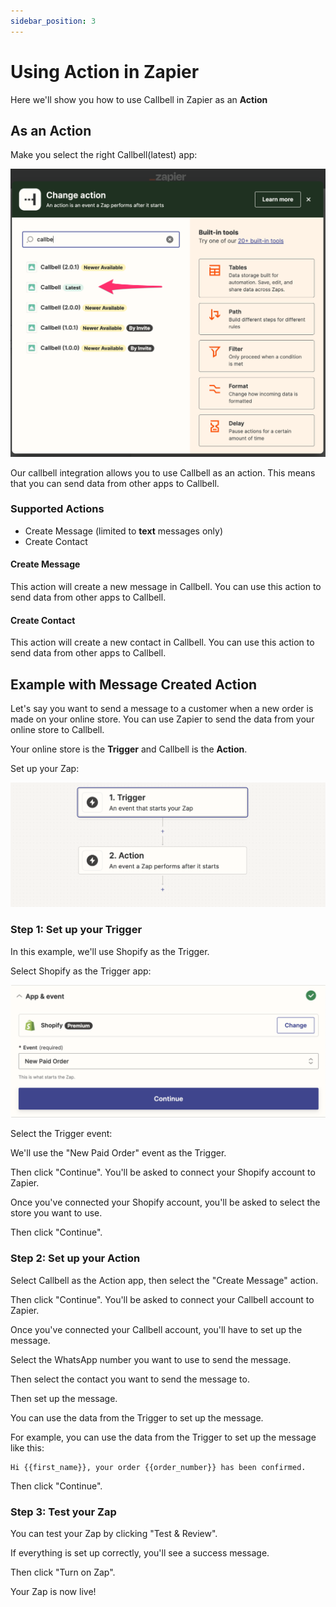 ```yaml
---
sidebar_position: 3
---
```


# Using Action in Zapier

Here we'll show you how to use Callbell in Zapier as an **Action**

## As an Action

Make you select the right Callbell(latest) app:

![Callbell integration](../assets/select-action.png)

Our callbell integration allows you to use Callbell as an action. This means that you can send data from other apps to Callbell.

### Supported Actions

- Create Message (limited to **text** messages only)
- Create Contact

#### Create Message

This action will create a new message in Callbell.
You can use this action to send data from other apps to Callbell.

#### Create Contact

This action will create a new contact in Callbell.
You can use this action to send data from other apps to Callbell.

## Example with Message Created Action

Let's say you want to send a message to a customer when a new order is made on your online store. You can use Zapier to send the data from your online store to Callbell.

Your online store is the **Trigger** and Callbell is the **Action**.

Set up your Zap:

![Zapier Trigger and Action](../assets/trigger+action.png)

### Step 1: Set up your Trigger

In this example, we'll use Shopify as the Trigger.

Select Shopify as the Trigger app:

![Shopify Trigger](../assets/select-shopify.png)

Select the Trigger event:

We'll use the "New Paid Order" event as the Trigger.

Then click "Continue". You'll be asked to connect your Shopify account to Zapier.

Once you've connected your Shopify account, you'll be asked to select the store you want to use.

Then click "Continue".

### Step 2: Set up your Action

Select Callbell as the Action app, then select the "Create Message" action.

Then click "Continue". You'll be asked to connect your Callbell account to Zapier.

Once you've connected your Callbell account, you'll have to set up the message.

Select the WhatsApp number you want to use to send the message.

Then select the contact you want to send the message to.

Then set up the message.

You can use the data from the Trigger to set up the message.

For example, you can use the data from the Trigger to set up the message like this:

```
Hi {{first_name}}, your order {{order_number}} has been confirmed.
```

Then click "Continue".

### Step 3: Test your Zap

You can test your Zap by clicking "Test & Review".

If everything is set up correctly, you'll see a success message.

Then click "Turn on Zap".

Your Zap is now live!
